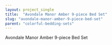 ```yaml
---
layout: project_single
title:  "Avondale Manor Amber 9-piece Bed Set"
slug: "avondale-manor-amber-9-piece-bed-set"
parent: "colorful-bedding-sets"
---
```

Avondale Manor Amber 9-piece Bed Set
